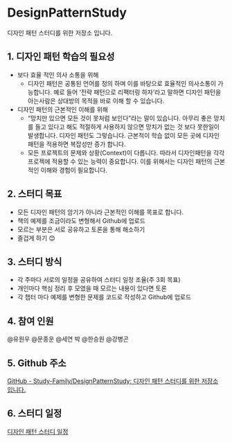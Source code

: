 # DesignPatternStudy
디자인 패턴 스터디를 위한 저장소 입니다.

## 1. 디자인 패턴 학습의 필요성

- 보다 효율 적인 의사 소통을 위해
    - 디자인 패턴은 공통된 언어를 정의 하며 이를 바탕으로 효율적인 의사소통이 가능합니다. 예로 들어 ‘전략 패턴으로 리팩터링 하자’라고 말하면 디자인 패턴을 아는사람은 상대방의 목적을 바로 이해 할 수 있습니다.
- 디자인 패턴의 근본적인 이해를 위해
    - “망치만 있으면 모든 것이 못처럼 보인다”라는 말이 있습니다. 아무리 좋은 망치를 들고 있다고 해도 적절하게 사용하지 않으면 망치가 없는 것 보다 못한일이 발생합니다. 디자인 패턴도 그렇습니다. 근본적이 학습 없이 모든 곳에 디자인 패턴을 적용하면 복잡성만 증가 합니다.
    - 모든 프로젝트의 문제와 상황(Context)이 다릅니다. 따라서 디자인패턴을 각각 프로젝에 적용할 수 있는 능력이 중요합니다. 이를 위해서는 디자인 패턴의 근본적인 이해와 경험이 필요합니다.

## 2. 스터디 목표

- 모든 디자인 패턴의 암기가 아니라 근본적인 이해를 목표로 합니다.
- 책의 예제를 조금이라도 변형해서 Github에 업로드
- 모르는 부분은 서로 공유하고 토론을 통해 해소하기
- 즐겁게 하기 😊

## 3. 스터디 방식

- 각 주마다 서로의 일정을 공유하여 스터디 일정 조율(주 3회 목표)
- 개인마다 핵심 정리 후 모였을 때 모르는 내용이 있다면 토론
- 각 챕터 마다 예제를 변형한 문제를 코드로 작성하고 Github에 업로드

## 4. 참여 인원

@유원우 @문종운 @세연 박 @한승원 @강병곤

## 5. Github 주소

[GitHub - Study-Family/DesignPatternStudy: 디자인 패턴 스터디를 위한 저장소 입니다.](https://github.com/Study-Family/DesignPatternStudy)

## 6. 스터디 일정

[디자인 패턴 스터디 일정](https://www.notion.so/398723e98cb24894a9746a493c8bf13d?pvs=21)

